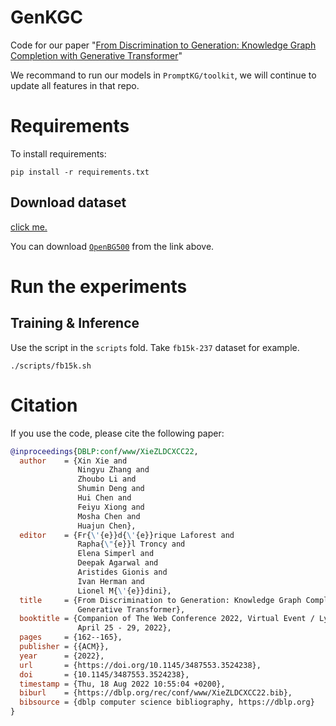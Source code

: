 # GenKGC
Code for our paper "[From Discrimination to Generation: Knowledge Graph Completion with Generative Transformer](https://arxiv.org/pdf/2202.02113.pdf)"

We recommand to run our models in `PromptKG/toolkit`, we will continue to update all features in that repo.

Requirements
==========
To install requirements:

```
pip install -r requirements.txt
```

## Download dataset

[click me.](https://drive.google.com/drive/folders/1carN96-mvbYfW_X1Rt-eLCGjEYx3iOda?usp=sharing)

You can download [`OpenBG500`](https://github.com/OpenBGBenchmark/OpenBG500) from the link above.

Run the experiments
==========

## Training & Inference

Use the script in the `scripts` fold. Take `fb15k-237` dataset for example.

```shell
./scripts/fb15k.sh
```

# Citation
If you use the code, please cite the following paper:

```bibtex
@inproceedings{DBLP:conf/www/XieZLDCXCC22,
  author    = {Xin Xie and
               Ningyu Zhang and
               Zhoubo Li and
               Shumin Deng and
               Hui Chen and
               Feiyu Xiong and
               Mosha Chen and
               Huajun Chen},
  editor    = {Fr{\'{e}}d{\'{e}}rique Laforest and
               Rapha{\"{e}}l Troncy and
               Elena Simperl and
               Deepak Agarwal and
               Aristides Gionis and
               Ivan Herman and
               Lionel M{\'{e}}dini},
  title     = {From Discrimination to Generation: Knowledge Graph Completion with
               Generative Transformer},
  booktitle = {Companion of The Web Conference 2022, Virtual Event / Lyon, France,
               April 25 - 29, 2022},
  pages     = {162--165},
  publisher = {{ACM}},
  year      = {2022},
  url       = {https://doi.org/10.1145/3487553.3524238},
  doi       = {10.1145/3487553.3524238},
  timestamp = {Thu, 18 Aug 2022 10:55:04 +0200},
  biburl    = {https://dblp.org/rec/conf/www/XieZLDCXCC22.bib},
  bibsource = {dblp computer science bibliography, https://dblp.org}
}
```

